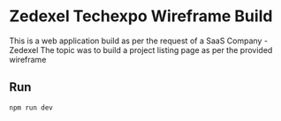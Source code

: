 # Zedexel Techexpo Wireframe Build
This is a web application build as per the request of  a SaaS Company - Zedexel 
The topic was to build a project listing page as per the provided wireframe

## Run
```cmd
npm run dev
```

